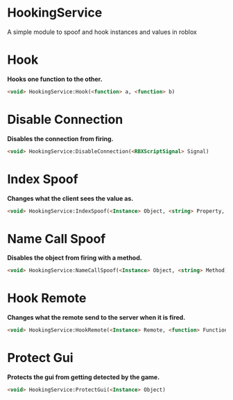 # HookingService
A simple module to spoof and hook instances and values in roblox

# Hook
**Hooks one function to the other.**
```html
<void> HookingService:Hook(<function> a, <function> b)
```
# Disable Connection
**Disables the connection from firing.**
```html
<void> HookingService:DisableConnection(<RBXScriptSignal> Signal)
```
# Index Spoof
**Changes what the client sees the value as.**
```html
<void> HookingService:IndexSpoof(<Instance> Object, <string> Property, <?> Value)
```
# Name Call Spoof
**Disables the object from firing with a method.**
```html
<void> HookingService:NameCallSpoof(<Instance> Object, <string> Method)
```
# Hook Remote
**Changes what the remote send to the server when it is fired.**
```html
<void> HookingService:HookRemote(<Instance> Remote, <function> Function)
```
# Protect Gui
**Protects the gui from getting detected by the game.**
```html
<void> HookingService:ProtectGui(<Instance> Object)
```
